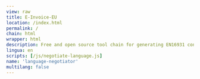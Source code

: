 ```yaml
---
view: raw
title: E-Invoice-EU
location: /index.html
permalink: /
chain: html
wrapper: html
description: Free and open source tool chain for generating EN16931 conforming invoices (Factur-X/ZUGFeRD, UBL, CII, XRechnung) from popular spreadsheet formats or JSON.
lingua: en
scripts: [/js/negotiate-language.js]
name: 'language-negotiator'
multilang: false
---
```

<qgoda-no-xgettext>
<script>
var lingua,
	default_lingua = '[% config.linguas.0 %]',
	supported = {};
[% FOREACH lingua IN config.linguas %]
	supported['[% lingua %]'] = true;
[% END %]

for (i = 0; navigator.languages != null && i < navigator.languages.length; ++i) {
	var lang = navigator.languages[i].substr(0, 2);
	if (supported[lang]) {
		lingua = lang;
	}
}

if (lingua == null) {
	lingua = navigator.language || navigator.userLanguage;
	if (lingua != null) {
		lingua = lingua.substr(0, 2);
	}
}

if (!supported[lingua])
	lingua = default_lingua;

document.location.href = `/e-invoice-eu/${lingua}/docs/`;
</script>
</qgoda-no-xgettext>
